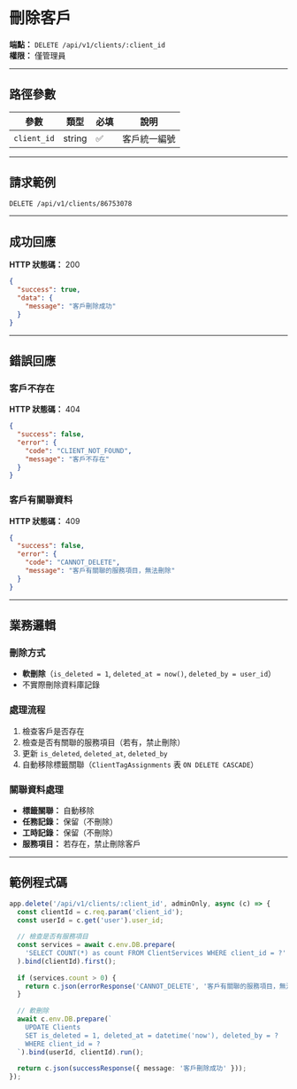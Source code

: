 # 刪除客戶

**端點：** `DELETE /api/v1/clients/:client_id`  
**權限：** 僅管理員

---

## 路徑參數

| 參數 | 類型 | 必填 | 說明 |
|-----|------|------|------|
| `client_id` | string | ✅ | 客戶統一編號 |

---

## 請求範例

```bash
DELETE /api/v1/clients/86753078
```

---

## 成功回應

**HTTP 狀態碼：** 200

```json
{
  "success": true,
  "data": {
    "message": "客戶刪除成功"
  }
}
```

---

## 錯誤回應

### 客戶不存在
**HTTP 狀態碼：** 404
```json
{
  "success": false,
  "error": {
    "code": "CLIENT_NOT_FOUND",
    "message": "客戶不存在"
  }
}
```

### 客戶有關聯資料
**HTTP 狀態碼：** 409
```json
{
  "success": false,
  "error": {
    "code": "CANNOT_DELETE",
    "message": "客戶有關聯的服務項目，無法刪除"
  }
}
```

---

## 業務邏輯

### 刪除方式
- **軟刪除**（`is_deleted = 1`, `deleted_at = now()`, `deleted_by = user_id`）
- 不實際刪除資料庫記錄

### 處理流程
1. 檢查客戶是否存在
2. 檢查是否有關聯的服務項目（若有，禁止刪除）
3. 更新 `is_deleted`, `deleted_at`, `deleted_by`
4. 自動移除標籤關聯（`ClientTagAssignments` 表 `ON DELETE CASCADE`）

### 關聯資料處理
- **標籤關聯：** 自動移除
- **任務記錄：** 保留（不刪除）
- **工時記錄：** 保留（不刪除）
- **服務項目：** 若存在，禁止刪除客戶

---

## 範例程式碼

```typescript
app.delete('/api/v1/clients/:client_id', adminOnly, async (c) => {
  const clientId = c.req.param('client_id');
  const userId = c.get('user').user_id;
  
  // 檢查是否有服務項目
  const services = await c.env.DB.prepare(
    'SELECT COUNT(*) as count FROM ClientServices WHERE client_id = ?'
  ).bind(clientId).first();
  
  if (services.count > 0) {
    return c.json(errorResponse('CANNOT_DELETE', '客戶有關聯的服務項目，無法刪除'), 409);
  }
  
  // 軟刪除
  await c.env.DB.prepare(`
    UPDATE Clients 
    SET is_deleted = 1, deleted_at = datetime('now'), deleted_by = ?
    WHERE client_id = ?
  `).bind(userId, clientId).run();
  
  return c.json(successResponse({ message: '客戶刪除成功' }));
});
```


